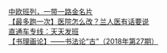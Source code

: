   
[中欧班列，一带一路金名片](http://www.dianyue.me/archives/036/l5aodzh36c5jp0xr/)  
[【最多跑一次】医院怎么改？兰人医有话要说](http://www.dianyue.me/archives/053/q0cdze2naefu3i7d/)  
[直通车专线：天天发班](http://www.dianyue.me/archives/100/defpi330qntkxbfv/)  
[【书理画论】——书法论“古”（2018年第27期）](http://www.dianyue.me/archives/169/isbvr0kbgwezkvzh/)